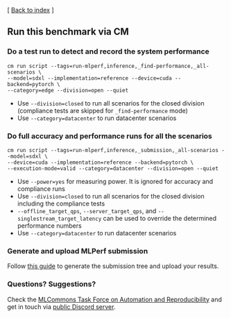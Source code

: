 [ [Back to index](README.md) ]


## Run this benchmark via CM


### Do a test run to detect and record the system performance

```
cm run script --tags=run-mlperf,inference,_find-performance,_all-scenarios \
--model=sdxl --implementation=reference --device=cuda --backend=pytorch \
--category=edge --division=open --quiet 
```
* Use `--division=closed` to run all scenarios for the closed division (compliance tests are skipped for `_find-performance` mode)
* Use `--category=datacenter` to run datacenter scenarios



### Do full accuracy and performance runs for all the scenarios

```
cm run script --tags=run-mlperf,inference,_submission,_all-scenarios --model=sdxl \
--device=cuda --implementation=reference --backend=pytorch \
--execution-mode=valid --category=datacenter --division=open --quiet
```

* Use `--power=yes` for measuring power. It is ignored for accuracy and compliance runs
* Use `--division=closed` to run all scenarios for the closed division including the compliance tests
* `--offline_target_qps`, `--server_target_qps`, and `--singlestream_target_latency` can be used to override the determined performance numbers
* Use `--category=datacenter` to run datacenter scenarios

### Generate and upload MLPerf submission

Follow [this guide](../Submission.md) to generate the submission tree and upload your results.


### Questions? Suggestions?

Check the [MLCommons Task Force on Automation and Reproducibility](../../../taskforce.md) 
and get in touch via [public Discord server](https://discord.gg/JjWNWXKxwT).
